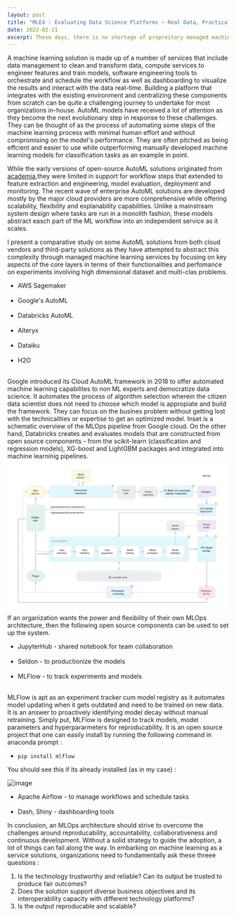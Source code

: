 ```yaml
---
layout: post
title: "MLE4 : Evaluating Data Science Platforms ~ Real Data, Practical Tooling "
date: 2022-02-21
excerpt: These days, there is no shortage of propreitary managed machine learning platforms. How do you find one that is transformative and a good fit for your enterprise? What are the key factors to consider when re-engineering decision making for gaining a competitive advantage?
---
```


A machine learning solution is made up of a number of services that include data management to clean and transform data, compute services to engineer features and train models, software engineering tools to orchestrate and schedule the workflow as well as dashboarding to visualize the results and interact with the data real-time. Building a platform that integrates with the existing environment and centralizing these components from scratch can be quite a challenging journey to undertake for most organizations in-house. AutoML models have received a lot of attention as they become the next evolutionary step in response to these challenges. They can be thought of as the process of automating some steps of the machine learning process with minimal human effort and without compromising on the model's performance. They are often pitched as being effcient and easier to use while outperforming manually developed machine learning models for classification tasks as an example in point.

While the early versions of open-source AutoML solutions originated from <a class="url" href="https://arxiv.org/pdf/1908.05557.pdf">academia</a>,they were limited in support for workflow steps that extended to feature extraction and engineering, model evaluation, deployment and monitoring. The recent wave of enterprise AutoML solutions are developed mostly by the major cloud providers are more comprehensive while offering scalability, flexibility and explanability capabilities. Unlike a mainstream system design where tasks are run in a monolith fashion, these models abstract easch part of the ML  workflow into an independent service as it scales. 

I present a comparative study on some AutoML solutions from both cloud vendors and third-party solutions as they have attempted to abstract this complexity through managed machine learning services by focusing on key aspects of the core layers in terms of their functionalities and perfomance on experiments involving high dimensional dataset and multi-clas problems. 

* AWS Sagemaker<br><br>
* Google's AutoML<br><br>
* Databricks AutoML<br><br>
* Alteryx<br><br>
* Dataiku<br><br>
* H2O<br><br>

Google introduced its Cloud AutoML framework in 2018 to offer automated machine learning capabilites to non ML experts and democratize data science. It automates the process of algorithm selection wherein the citizen data scientist does not need to choose which model is appropiate and build the framework. They can focus on the busines problem without getting lost with the technicalities or expertise to get an optimized model. Inset is a schematic overview of the MLOps pipeline from Google cloud. On the other hand, Databricks creates and evaluates models that are constructed from open source components - from the scikit-learn (classification and regression models), XG-boost and LightGBM packages and integrated into machine learninig pipelines. 

<img src="/images/AI-General/GCP-MLOps.png" class="block"/><br>

If an organization wants the power and flexibility of their own MLOps architecture, then the following open source components can be used to set up the system.

* JupyterHub - shared notebook for team collaboration<br><br>
* Seldon - to productionize the models<br><br>
* MLFlow - to track experiments and models<br><br>

MLFlow is apt as an experiment tracker cum model registry as it automates model updating when it gets outdated and need to be trained on new data. It is an answer to proactively identifying model decay without manual retraining. Simply put, MLFlow is designed to track models, model parameters and hyperpararmeters for reproducability. It is an open source project that one can easily install by running the following command in anaconda prompt : 
 
* `pip install mlflow` 

You should see this if its already installed (as in my case) : 

![image](https://user-images.githubusercontent.com/80447701/147367379-72392fdc-905a-490f-8496-2811cb3f931d.png)

* Apache Airflow - to manage workflows and schedule tasks<br><br>
* Dash, Shiny - dashboarding tools

In conclusion, an MLOps architecture should strive to overcome the challenges around reproducability, accountability, collaborativeness and continuous development. Without a solid strategy to guide the adoption, a lot of things can fail along the way. In embarking on machine learning as a service solutions, organizations need to  fundamentally ask these threee questions :

1) Is the technology trustworthy and reliable? Can its output be trusted to produce fair outcomes?<br> 
2) Does the solution support diverse business objectives and its interoperability capacity with different technology platforms?<br>
3) Is the output reproducable and scalable? 
